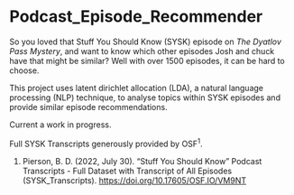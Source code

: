 # Podcast_Episode_Recommender

So you loved that Stuff You Should Know (SYSK) episode on <i>The Dyatlov Pass Mystery</i>, and want to know which other episodes Josh and chuck have that might be similar? Well with over 1500 episodes, it can be hard to choose.

This project uses latent dirichlet allocation (LDA), a natural language processing (NLP) technique, to analyse topics within SYSK episodes and provide similar episode recommendations.

Current a work in progress.

Full SYSK Transcripts generously provided by OSF<sup>1</sup>.






1. Pierson, B. D. (2022, July 30). “Stuff You Should Know” Podcast Transcripts - Full Dataset with Transcript of All Episodes (SYSK_Transcripts). https://doi.org/10.17605/OSF.IO/VM9NT